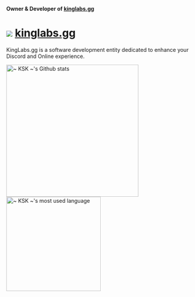 **Owner & Developer of [kinglabs.gg](https://kinglabs.gg)**

# ![](https://cdn.discordapp.com/attachments/970803532443836468/1102682326753890314/KingLabsLogo40x40.png)  [**kinglabs.gg**](https://kinglabs.gg)
KingLabs.gg is a software development entity dedicated to enhance your Discord and Online experience.

<img width="350em" align="center" alt="~ KSK ~'s Github stats" src="https://github-readme-stats.vercel.app/api?username=KingLabs-x&show_icons=true&count_private=false&theme=radical" />
<img width="250em" src="https://github-readme-stats.vercel.app/api/top-langs?username=KingLabs-x&show_icons=true&locale=en&layout=compact&theme=radical" alt="~ KSK ~'s most used language" />
